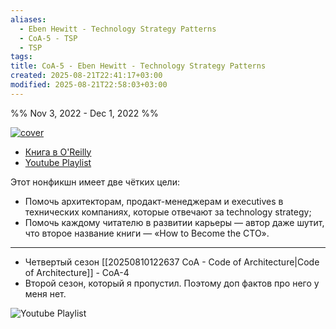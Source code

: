 ```yaml
---
aliases:
  - Eben Hewitt - Technology Strategy Patterns
  - CoA-5 - TSP
  - TSP
tags: 
title: CoA-5 - Eben Hewitt - Technology Strategy Patterns
created: 2025-08-21T22:41:17+03:00
modified: 2025-08-21T22:58:03+03:00
---
```


%% Nov 3, 2022 - Dec 1, 2022 %%

[![cover](https://www.oreilly.com/covers/urn:orm:book:9781492040866/400w/)](https://www.oreilly.com/library/view/technology-strategy-patterns/9781492040866/)

- [Книга в O'Reilly](https://www.oreilly.com/library/view/technology-strategy-patterns/9781492040866/)
- [Youtube Playlist](https://www.youtube.com/playlist?list=PLLrf_044z4Jq5PwfgLpzaL-Ymcocir_X3)

Этот нонфикшн имеет две чётких цели:

- Помочь архитекторам, продакт-менеджерам и executives в технических компаниях, которые отвечают за technology strategy;
- Помочь каждому читателю в развитии карьеры — автор даже шутит, что второе название книги — «How to Become the CTO».

---

- Четвертый сезон [[20250810122637 CoA - Code of Architecture|Code of Architecture]] - CoA-4
- Второй сезон, который я пропустил. Поэтому доп фактов про него у меня нет.

![Youtube Playlist](https://www.youtube.com/playlist?list=PLLrf_044z4Jq5PwfgLpzaL-Ymcocir_X3)
